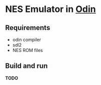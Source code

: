 # NES Emulator in [Odin](https://odin-lang.org/)

## Requirements

- odin compiler
- sdl2
- NES ROM files

## Build and run

**TODO**